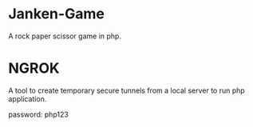 # Janken-Game
A rock paper scissor game in php.

# NGROK  
A tool to create temporary secure tunnels from a local server to run php application.

password: php123
